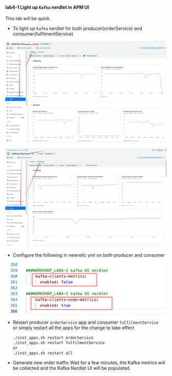 #### lab4-1 Light up `Kafka` nerdlet in APM UI  
This lab will be quick. 

- To light up `Kafka` nerdlet for both producer(orderService) and consumer(fulfilmentService)  

 ![Lab Diagram](../assets/images/lightUpProducer.png)

 ![Lab Diagram](../assets/images/lightUpConsumer.png)

- Configure the following in newrelic yml on both producer and consumer  

 ![Lab Diagram](../assets/images/lightUpKafka.png)


- Restart producer `orderService` app and consumer `fulfilmentService`  
    or simply restart all the apps for the change to take effect
    ```
    ./inst_apps.sh restart orderService
    ./inst_apps.sh restart fulfilmentService    
    or
    ./inst_apps.sh restart all    
    ```

- Generate new order traffic
   Wait for a few minutes, the Kafka metrics will be collected and the Kafka Nerdlet UI will be populated. 





